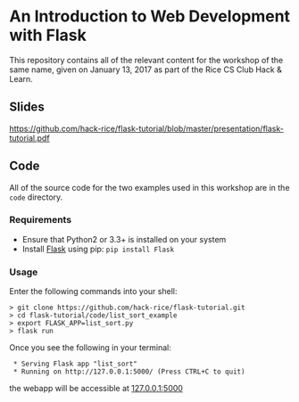 # An Introduction to Web Development with Flask

This repository contains all of the relevant content for the workshop of the same name, given on January 13, 2017 as part of the Rice CS Club Hack & Learn.

## Slides
https://github.com/hack-rice/flask-tutorial/blob/master/presentation/flask-tutorial.pdf

## Code
All of the source code for the two examples used in this workshop are in the `code` directory.

### Requirements
- Ensure that Python2 or 3.3+ is installed on your system
- Install [Flask](flask.pocoo.org) using pip: `pip install Flask`

### Usage
Enter the following commands into your shell:
```
> git clone https://github.com/hack-rice/flask-tutorial.git
> cd flask-tutorial/code/list_sort_example
> export FLASK_APP=list_sort.py
> flask run
```

Once you see the following in your terminal:
```
 * Serving Flask app "list_sort"
 * Running on http://127.0.0.1:5000/ (Press CTRL+C to quit)
```
the webapp will be accessible at [127.0.0.1:5000](http://127.0.0.1:5000/)
